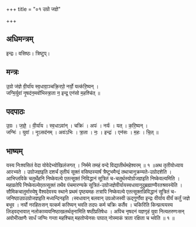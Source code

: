 +++
title = "०१ उग्रो जज्ञे"

+++
## अधिमन्त्रम्
इन्द्रः। वसिष्ठः। त्रिष्टुप्।

## मन्त्रः
उ॒ग्रो ज॑ज्ञे वी॒र्या॑य स्व॒धावा॒ञ्चक्रि॒रपो॒ नर्यो॒ यत्क॑रि॒ष्यन् ।  
जग्मि॒र्युवा॑ नृ॒षद॑न॒मवो॑भिस्त्रा॒ता न॒ इन्द्र॒ एन॑सो म॒हश्चि॑त् ॥

## पदपाठः
उ॒ग्रः । ज॒ज्ञे॒ । वी॒र्या॑य । स्व॒धाऽवा॑न् । चक्रिः॑ । अपः॑ । नर्यः॑ । यत् । क॒रि॒ष्यन् ।  
जग्मिः॑ । युवा॑ । नृ॒ऽसद॑नम् । अवः॑ऽभिः । त्रा॒ता । नः॒ । इन्द्रः॑ । एन॑सः । म॒हः । चि॒त् ॥

## भाष्यम्
यस्य निःश्वसितं वेदा योवेदेभ्योखिलंजगत् । निर्ममे तमहं वन्दे विद्यातीर्थमहेश्वरम् ॥ १ ॥अथ तृतीयोध्याय आरभ्यते । उग्रोजज्ञइति दशर्चं तृतीयं सूक्तं वसिष्ठस्यार्षं त्रैष्टुभमैन्द्रं तथाचानुक्रम्यते-उग्रोदशेति । आभिप्लविके चतुर्थेहनि निष्केवल्ये एतत्सूक्तं निविद्धानं सूत्रितं च-चतुर्थस्योग्रोजज्ञइति निष्केवल्यमिति । महाव्रतेपि निष्केवल्येएतत्सूक्तं तथैव पंचमारण्यके सूत्रितं-उग्रोजज्ञेवीर्यायस्वधावानुदुब्रह्माण्यैरतश्रवस्येति । सौमिकचातुर्मास्येषु वैश्वदेवस्य स्थाने प्रथमं पृष्ठ्यमहः तत्रापि निष्केवल्ये एतत्सूक्तन्निविद्धानं सूत्रितं च-जनिष्ठाउग्रउग्रोजज्ञइति मध्यन्दिनइति ।स्वधावान् बलवान् उग्रओजस्वी ऊद्गूर्णोवा इन्द्रः वीर्याय वीर्यं कर्तुं जज्ञे बभूव । नर्यो नरहितःसन् यत्कर्म करिष्यन् भवति तदपः कर्म चक्रिः कर्तैव । चकिरिति किन्प्रत्ययस्य लिड्वद्भावात् नलोकाव्ययनिष्ठाखलर्थतृनामिति षष्ठीप्रतिषेधः । अपिच नृषदनं यज्ञगृहं युवा नित्यतरुणःसन् अवोभीरक्षणैः सार्धं जग्मिः गन्ता महश्चित् महतोप्येनसः पापात् नोस्माकं त्राता रक्षिता च भवेति ॥ १ ॥